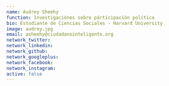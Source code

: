 ```yaml
---
name: Audrey Sheehy
function: Investigaciónes sobre párticipación política
bio: Estudiante de Ciencias Sociales - Harvard University
image: audrey.jpg
email: asheehy@ciudadanointeligente.org
network_twitter: 
network_linkedin:
network_github:
network_googleplus:
network_facebook:
network_instagram:
active: false
---
```

